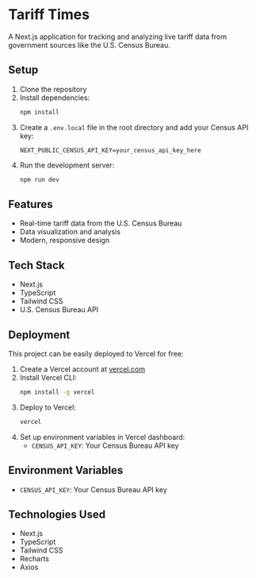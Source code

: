 # Tariff Times

A Next.js application for tracking and analyzing live tariff data from government sources like the U.S. Census Bureau.

## Setup

1. Clone the repository
2. Install dependencies:
   ```bash
   npm install
   ```
3. Create a `.env.local` file in the root directory and add your Census API key:
   ```
   NEXT_PUBLIC_CENSUS_API_KEY=your_census_api_key_here
   ```
4. Run the development server:
   ```bash
   npm run dev
   ```

## Features

- Real-time tariff data from the U.S. Census Bureau
- Data visualization and analysis
- Modern, responsive design

## Tech Stack

- Next.js
- TypeScript
- Tailwind CSS
- U.S. Census Bureau API

## Deployment

This project can be easily deployed to Vercel for free:

1. Create a Vercel account at [vercel.com](https://vercel.com)
2. Install Vercel CLI:
   ```bash
   npm install -g vercel
   ```
3. Deploy to Vercel:
   ```bash
   vercel
   ```
4. Set up environment variables in Vercel dashboard:
   - `CENSUS_API_KEY`: Your Census Bureau API key

## Environment Variables

- `CENSUS_API_KEY`: Your Census Bureau API key

## Technologies Used

- Next.js
- TypeScript
- Tailwind CSS
- Recharts
- Axios 